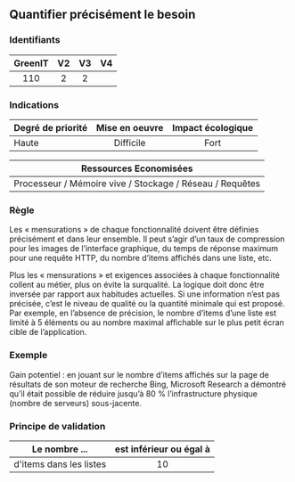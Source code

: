 ## Quantifier précisément le besoin

### Identifiants

| GreenIT |  V2  |  V3  |  V4  |
|:-------:|:----:|:----:|:----:|
|   110   | 2  | 2  |      |

### Indications

| Degré de priorité |      Mise en oeuvre       |  Impact écologique    | 
|-------------------|:-------------------------:|:---------------------:|
| Haute             | Difficile                 | Fort                  | 


|Ressources Economisées                                      |
|:----------------------------------------------------------:|
|Processeur / Mémoire vive / Stockage / Réseau / Requêtes    |

### Règle

Les « mensurations » de chaque fonctionnalité doivent être définies précisément et dans leur ensemble. Il peut s’agir 
d’un taux de compression pour les images de l’interface graphique, du temps de réponse maximum pour une requête HTTP, 
du nombre d’items affichés dans une liste, etc.

Plus les « mensurations » et exigences associées à chaque fonctionnalité collent au métier, plus on évite la surqualité.
La logique doit donc être inversée par rapport aux habitudes actuelles. Si une information n’est pas précisée, 
c’est le niveau de qualité ou la quantité minimale qui est proposé. Par exemple, en l’absence de précision, 
le nombre d’items d’une liste est limité à 5 éléments ou au nombre maximal affichable sur le plus petit écran cible de l’application.

### Exemple

Gain potentiel : en jouant sur le nombre d’items affichés sur la page de résultats de son moteur de recherche Bing, 
Microsoft Research a démontré qu’il était possible de réduire jusqu’à 80 % l’infrastructure physique (nombre de serveurs) sous-jacente.

### Principe de validation

| Le nombre ...     | est inférieur ou égal à   |  
|-------------------|:-------------------------:|
| d'items dans les listes	| 10 |

